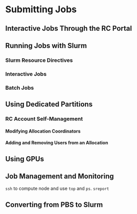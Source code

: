 
# Submitting Jobs

## Interactive Jobs Through the RC Portal

## Running Jobs with Slurm

### Slurm Resource Directives

### Interactive Jobs

### Batch Jobs

## Using Dedicated Partitions

### RC Account Self-Management

#### Modifying Allocation Coordinators

#### Adding and Removing Users from an Allocation

## Using GPUs

## Job Management and Monitoring

`ssh` to compute node and use `top` and `ps`. `sreport`

## Converting from PBS to Slurm

